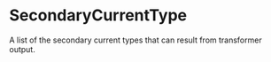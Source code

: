 SecondaryCurrentType
====================

A list of the secondary current types that can result from transformer output.
